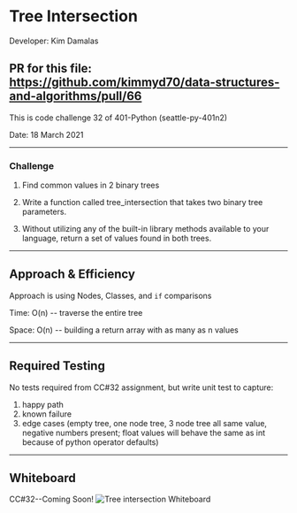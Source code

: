 # Tree Intersection

Developer: Kim Damalas

## PR for this file: https://github.com/kimmyd70/data-structures-and-algorithms/pull/66

This is code challenge 32 of 401-Python (seattle-py-401n2)

Date: 18 March 2021
____________________
### Challenge 

1. Find common values in 2 binary trees

2. Write a function called tree_intersection that takes two binary tree parameters.

3. Without utilizing any of the built-in library methods available to your language, return a set of values found in both trees.

____________

## Approach & Efficiency

Approach is using Nodes, Classes, and `if` comparisons


Time:   O(n) -- traverse the entire tree 

Space:  O(n) -- building a return array with as many as n values

_____________
## Required Testing

No tests required from CC#32 assignment, but write unit test to capture:
1. happy path
2. known failure
3. edge cases (empty tree, one node tree, 3 node tree all same value, negative numbers present; float values will behave the same as int because of python operator defaults)
_________________

## Whiteboard

CC#32--Coming Soon!
![Tree intersection Whiteboard](./images/tree-intersection-whiteboard.png)

